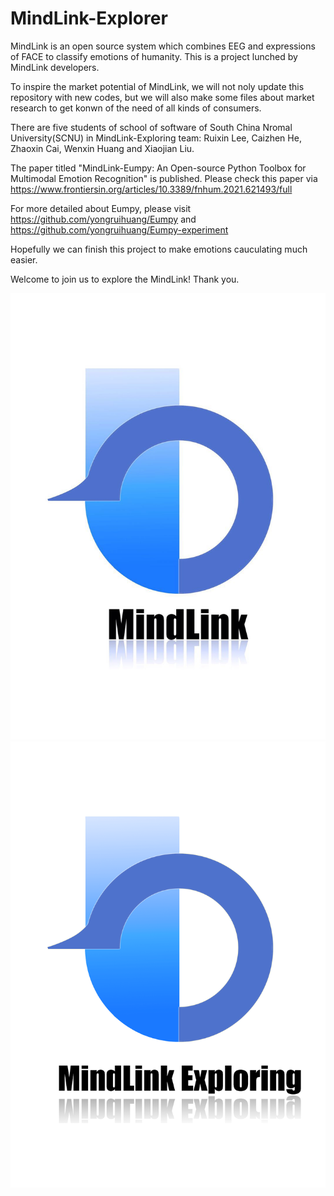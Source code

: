 # MindLink-Explorer

MindLink is an open source system which combines EEG and expressions of FACE to classify emotions of humanity. This is a project lunched by MindLink developers.

To inspire the market potential of MindLink, we will not noly update this repository with new codes, but we will also make some files about market research to get konwn of the need of all kinds of consumers.

There are five students of school of software of South China Nromal University(SCNU) in MindLink-Exploring team: Ruixin Lee, Caizhen He, Zhaoxin Cai, Wenxin Huang and Xiaojian Liu.

The paper titled "MindLink-Eumpy: An Open-source Python Toolbox for Multimodal Emotion Recognition" is published.
Please check this paper via https://www.frontiersin.org/articles/10.3389/fnhum.2021.621493/full

For more detailed about Eumpy, please visit https://github.com/yongruihuang/Eumpy and https://github.com/yongruihuang/Eumpy-experiment

Hopefully we can finish this project to make emotions cauculating much easier.

Welcome to join us to explore the MindLink! Thank you.

![MindLink Logo Here](https://github.com/Breeze1in1drizzle/MindLink/blob/master/MindLink-Logo/MindLink_logo.jpg)
![MindLink Logo Here](https://github.com/Breeze1in1drizzle/MindLink/blob/master/MindLink-Logo/MindLink-Exploring_logo.png)
